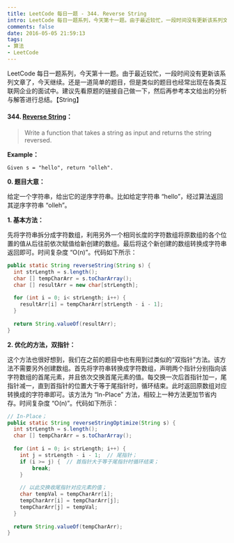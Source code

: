 ```yaml
---
title: LeetCode 每日一题 - 344. Reverse String
intro: LeetCode 每日一题系列，今天第十一题。由于最近较忙，一段时间没有更新该系列文章了，今天继续。还是一道简单的题目，但是类似的题目也经常出现在各类互联网企业的面试中。建议先看原题的链接自己做一下，然后再参考本文给出的分析与解答进行总结。【String】
comments: false
date: 2016-05-05 21:59:13
tags:
- 算法
- LeetCode
---
```


LeetCode 每日一题系列，今天第十一题。由于最近较忙，一段时间没有更新该系列文章了，今天继续。还是一道简单的题目，但是类似的题目也经常出现在各类互联网企业的面试中。建议先看原题的链接自己做一下，然后再参考本文给出的分析与解答进行总结。【String】

#### 344. [Reverse String](https://leetcode.com/problems/reverse-string/)：

> Write a function that takes a string as input and returns the string reversed.

**Example：**

```text
Given s = "hello", return "olleh".
```

**0. 题目大意：**

给定一个字符串，给出它的逆序字符串。比如给定字符串 “hello”，经过算法返回其逆序字符串 “olleh”。


**1. 基本方法：**

先将字符串拆分成字符数组，利用另外一个相同长度的字符数组将原数组的各个位置的值从后往前依次赋值给新创建的数组。最后将这个新创建的数组转换成字符串返回即可。时间复杂度 “O(n)”。代码如下所示：

```java
public static String reverseString(String s) {
  int strLength = s.length();
  char [] tempCharArr = s.toCharArray();
  char [] resultArr = new char[strLength];
  
  for (int i = 0; i< strLength; i++) {
  	resultArr[i] = tempCharArr[strLength - i - 1];
  }
  
  return String.valueOf(resultArr);
}
```


**2. 优化的方法，双指针：**

这个方法也很好想到，我们在之前的题目中也有用到过类似的“双指针”方法。该方法不需要另外创建数组。首先将字符串转换成字符数组，声明两个指针分别指向该字符数组的首尾元素，并且依次交换首尾元素的值。每交换一次后首指针加一，尾指针减一，直到首指针的位置大于等于尾指针时，循环结束。此时返回原数组对应转换成的字符串即可。该方法为 “In-Place” 方法，相较上一种方法更加节省内存。时间复杂度 “O(n)”。代码如下所示：

```java
// In-Place；
public static String reverseStringOptimize(String s) {
  int strLength = s.length();
  char [] tempCharArr = s.toCharArray();
  
  for (int i = 0; i< strLength; i++) {
  	int j = strLength - i - 1;  // 尾指针；
  	if (i >= j) {  // 首指针大于等于尾指针时循环结束；
  		break;
  	}
  	
    // 以此交换收尾指针对应元素的值；
  	char tempVal = tempCharArr[i]; 
  	tempCharArr[i] = tempCharArr[j];
  	tempCharArr[j] = tempVal;
  }
  
  return String.valueOf(tempCharArr);
}
```
